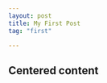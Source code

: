 ```yaml
---
layout: post
title: My First Post
tag: "first"

---
```


  
<!--<div class="fullscreen background parallax" style="background-image:url('http://www.minimit.com/images/picjumbo.com_IMG_6648.jpg');" data-img-width="1600" data-img-height="1064" data-diff="100">
    <div class="content-a">
        <div class="content-b">  -->
<h2> Centered content  </h2>
  <!--      </div>
    </div>
</div>  -->